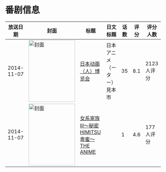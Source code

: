 # 番剧信息

|放送日期|封面|标题|日文标题|话数|评分|评分人数|
|---|---|---|---|---|---|---|
|2014-11-07|<img src="//lain.bgm.tv/pic/cover/c/38/f8/116370_mOhOD.jpg" alt="封面" style="width:150px;height:200px;object-fit:cover;">|[日本动画（人）博览会](https://bangumi.tv/subject/116370)|日本アニメ（ーター）見本市|35|8.1|2123人评分|
|2014-11-07|<img src="/img/no_icon_subject.png" alt="封面" style="width:150px;height:200px;object-fit:cover;">|[女系家族III～秘密HIMITSU卑蜜～ THE ANIME](https://bangumi.tv/subject/117906)||1|4.6|177人评分|
